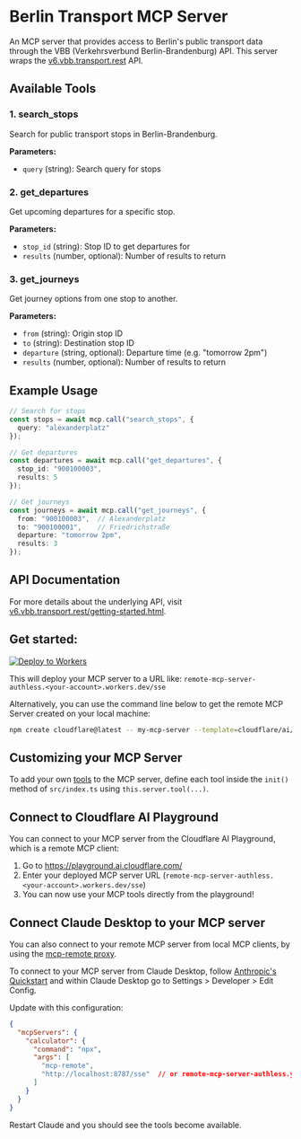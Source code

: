 # Berlin Transport MCP Server

An MCP server that provides access to Berlin's public transport data through the VBB (Verkehrsverbund Berlin-Brandenburg) API. This server wraps the [v6.vbb.transport.rest](https://v6.vbb.transport.rest/) API.

## Available Tools

### 1. search_stops
Search for public transport stops in Berlin-Brandenburg.

**Parameters:**
- `query` (string): Search query for stops

### 2. get_departures
Get upcoming departures for a specific stop.

**Parameters:**
- `stop_id` (string): Stop ID to get departures for
- `results` (number, optional): Number of results to return

### 3. get_journeys
Get journey options from one stop to another.

**Parameters:**
- `from` (string): Origin stop ID
- `to` (string): Destination stop ID
- `departure` (string, optional): Departure time (e.g. "tomorrow 2pm")
- `results` (number, optional): Number of results to return

## Example Usage

```typescript
// Search for stops
const stops = await mcp.call("search_stops", {
  query: "alexanderplatz"
});

// Get departures
const departures = await mcp.call("get_departures", {
  stop_id: "900100003",
  results: 5
});

// Get journeys
const journeys = await mcp.call("get_journeys", {
  from: "900100003",  // Alexanderplatz
  to: "900100001",    // Friedrichstraße
  departure: "tomorrow 2pm",
  results: 3
});
```

## API Documentation
For more details about the underlying API, visit [v6.vbb.transport.rest/getting-started.html](https://v6.vbb.transport.rest/getting-started.html).

## Get started: 

[![Deploy to Workers](https://deploy.workers.cloudflare.com/button)](https://deploy.workers.cloudflare.com/?url=https://github.com/cloudflare/ai/tree/main/demos/remote-mcp-authless)

This will deploy your MCP server to a URL like: `remote-mcp-server-authless.<your-account>.workers.dev/sse`

Alternatively, you can use the command line below to get the remote MCP Server created on your local machine:
```bash
npm create cloudflare@latest -- my-mcp-server --template=cloudflare/ai/demos/remote-mcp-authless
```

## Customizing your MCP Server

To add your own [tools](https://developers.cloudflare.com/agents/model-context-protocol/tools/) to the MCP server, define each tool inside the `init()` method of `src/index.ts` using `this.server.tool(...)`.

## Connect to Cloudflare AI Playground

You can connect to your MCP server from the Cloudflare AI Playground, which is a remote MCP client:

1. Go to https://playground.ai.cloudflare.com/
2. Enter your deployed MCP server URL (`remote-mcp-server-authless.<your-account>.workers.dev/sse`)
3. You can now use your MCP tools directly from the playground!

## Connect Claude Desktop to your MCP server

You can also connect to your remote MCP server from local MCP clients, by using the [mcp-remote proxy](https://www.npmjs.com/package/mcp-remote). 

To connect to your MCP server from Claude Desktop, follow [Anthropic's Quickstart](https://modelcontextprotocol.io/quickstart/user) and within Claude Desktop go to Settings > Developer > Edit Config.

Update with this configuration:

```json
{
  "mcpServers": {
    "calculator": {
      "command": "npx",
      "args": [
        "mcp-remote",
        "http://localhost:8787/sse"  // or remote-mcp-server-authless.your-account.workers.dev/sse
      ]
    }
  }
}
```

Restart Claude and you should see the tools become available.
